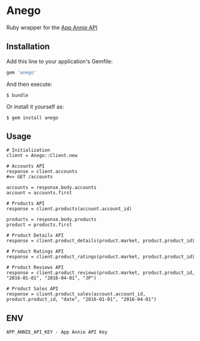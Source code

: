 # Anego

Ruby wrapper for the [App Annie API](https://support.appannie.com/hc/en-us/articles/204208844-Welcome-Index-)

## Installation

Add this line to your application's Gemfile:

```ruby
gem 'anego'
```

And then execute:

    $ bundle

Or install it yourself as:

    $ gem install anego

## Usage

```
# Initialization
client = Anego::Client.new

# Accounts API
response = client.accounts
#=> GET /accounts

accounts = response.body.accounts
account = accounts.first

# Products API
response = client.products(account.account_id)

products = response.body.products
product = products.first

# Product Details API
response = client.product_details(product.market, product.product_id)

# Product Ratings API
response = client.product_ratings(product.market, product.product_id)

# Product Reviews API
response = client.product_reviews(product.market, product.product_id, "2016-01-01", "2016-04-01", "JP")

# Product Sales API
response = client.product_sales(account.account_id, product.product_id, "date", "2016-01-01", "2016-04-01")

```

## ENV

```
APP_ANNIE_API_KEY - App Annie API Key
```

